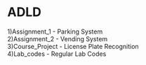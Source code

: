 # ADLD
1)Assignment_1 - Parking System  <br>
2)Assignment_2 - Vending System   <br>
3)Course_Project - License Plate Recognition  <br>
4)Lab_codes - Regular Lab Codes   <br>
